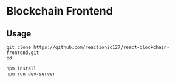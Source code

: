 # Blockchain Frontend

## Usage

```
git clone https://github.com/reactionic127/react-blockchain-frontend.git
cd 

npm install
npm run dev-server
```
